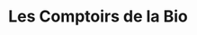 ---
title: "Les Comptoirs de la Bio"
url: /trans-en-provence/les-comptoirs-de-la-bio/
shop: supermarché
---